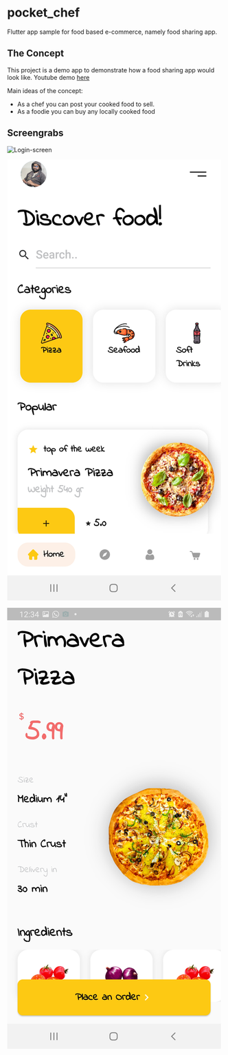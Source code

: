 # pocket_chef

Flutter app sample for food based e-commerce, namely food sharing app.

## The Concept

This project is a demo app to demonstrate how a food sharing app would look like. Youtube demo [here](https://www.youtube.com/watch?v=f45y7S_kA2M)

Main ideas of the concept:

- As a chef you can post your cooked food to sell.
- As a foodie you can buy any locally cooked food

## Screengrabs

![Login-screen](https://github.com/Saad29/pocket_chef/blob/master/images/pc.gif)

![Screenshot](/images/home.jpg)

![Screenshot](/images/detail.jpg)





